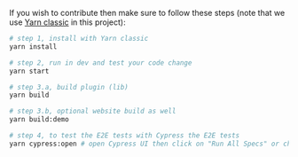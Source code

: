 If you wish to contribute then make sure to follow these steps (note that we use [Yarn classic](https://classic.yarnpkg.com/lang/en/docs/install/#windows-stable) in this project):
```sh
# step 1, install with Yarn classic
yarn install

# step 2, run in dev and test your code change
yarn start

# step 3.a, build plugin (lib)
yarn build

# step 3.b, optional website build as well
yarn build:demo

# step 4, to test the E2E tests with Cypress the E2E tests
yarn cypress:open # open Cypress UI then click on "Run All Specs" or choose dedicated Example to test
```